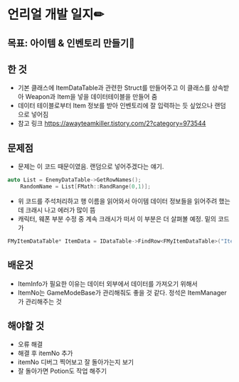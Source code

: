 # 언리얼 개발 일지✏



## 목표: 아이템 & 인벤토리 만들기🎁

## 한 것

* 기본 클래스에 ItemDataTable과 관련한 Struct를 만들어주고 이 클래스를 상속받아 Weapon과 Item을 넣을 데이터테이블을 만들어 줌
* 데이터 테이블로부터 Item 정보를 받아 인벤토리에 잘 입력하는 듯 싶었으나 랜덤으로 넣어짐
* 참고 링크 <https://awayteamkiller.tistory.com/2?category=973544>


## 문제점

* 문제는 이 코드 때문이였음. 랜덤으로 넣어주겠다는 얘기. 
```C++
auto List = EnemyDataTable->GetRowNames();
	RandomName = List[FMath::RandRange(0,1)];
```
* 위 코드를 주석처리하고 행 이름을 읽어와서 아이템 데이터 정보들을 읽어주려 했는데 크래시 나고 에러가 많이 뜸
* 캐릭터, 웨폰 부분 수정 중 계속 크래시가 떠서 이 부분은 더 살펴볼 예정. 밑의 코드가 
```C++
FMyItemDataTable* ItemData = IDataTable->FindRow<FMyItemDataTable>("Item1", FString(""));
```

## 배운것

* ItemInfo가 필요한 이유는 데이터 외부에서 데이터를 가져오기 위해서
* ItemNo는 GameModeBase가 관리해줘도 좋을 것 같다. 정석은 ItemManager가 관리해주는 것



## 해야할 것

* 오류 해결
* 해결 후 itemNo 추가
* itemNo 디버그 찍어보고 잘 돌아가는지 보기
* 잘 돌아가면 Potion도 작업 해주기
